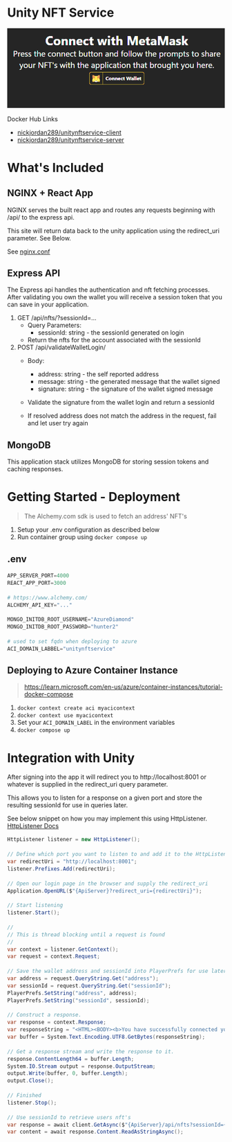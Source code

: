 # Unity NFT Service
![client.png](screenshots/client.png)

Docker Hub Links
- [nickjordan289/unitynftservice-client](https://hub.docker.com/repository/docker/nickjordan289/unitynftservice-client)
- [nickjordan289/unitynftservice-server](https://hub.docker.com/repository/docker/nickjordan289/unitynftservice-server)

# What's Included
## NGINX + React App
NGINX serves the built react app and routes any requests beginning with /api/ to the express api.

This site will return data back to the unity application using the redirect_uri parameter. See Below.

See [nginx.conf](client/nginx.conf)
## Express API
The Express api handles the authentication and nft fetching processes. After validating you own the wallet you will receive a session token that you can save in your application.
1. GET /api/nfts/?sessionId=...
    - Query Parameters:
        - sessionId: string - the sessionId generated on login
    - Return the nfts for the account associated with the sessionId
2. POST /api/validateWalletLogin/
    - Body:
      - address: string - the self reported address
      - message: string - the generated message that the wallet signed
      - signature: string - the signature of the wallet signed message
      
    - Validate the signature from the wallet login and return a sessionId
    - If resolved address does not match the address in the request, fail and let user try again

## MongoDB
This application stack utilizes MongoDB for storing session tokens and caching responses.

# Getting Started - Deployment
> The Alchemy.com sdk is used to fetch an address' NFT's
1. Setup your .env configuration as described below
2. Run container group using ```docker compose up```

## .env
```py
APP_SERVER_PORT=4000
REACT_APP_PORT=3000

# https://www.alchemy.com/
ALCHEMY_API_KEY="..."

MONGO_INITDB_ROOT_USERNAME="AzureDiamond"
MONGO_INITDB_ROOT_PASSWORD="hunter2"

# used to set fqdn when deploying to azure
ACI_DOMAIN_LABBEL="unitynftservice" 
```

## Deploying to Azure Container Instance
> https://learn.microsoft.com/en-us/azure/container-instances/tutorial-docker-compose
1. ```docker context create aci myacicontext```
2. ```docker context use myacicontext```
3. Set your ```ACI_DOMAIN_LABEL``` in the environment variables
4. ```docker compose up```

# Integration with Unity
After signing into the app it will redirect you to http://localhost:8001 or whatever is supplied in the redirect_uri query parameter.

This allows you to listen for a response on a given port and store the resulting sessionId for use in queries later.

See below snippet on how you may implement this using HttpListener.
[HttpListener Docs](https://learn.microsoft.com/en-us/dotnet/api/system.net.httplistener?view=net-7.0)
```cs
HttpListener listener = new HttpListener();

// Define which port you want to listen to and add it to the HttpListener
var redirectUri = "http://localhost:8001";
listener.Prefixes.Add(redirectUri);

// Open our login page in the browser and supply the redirect_uri
Application.OpenURL($"{ApiServer}?redirect_uri={redirectUri}");

// Start listening 
listener.Start();

//
// This is thread blocking until a request is found
//
var context = listener.GetContext();
var request = context.Request;

// Save the wallet address and sessionId into PlayerPrefs for use later
var address = request.QueryString.Get("address");
var sessionId = request.QueryString.Get("sessionId");
PlayerPrefs.SetString("address", address);
PlayerPrefs.SetString("sessionId", sessionId);

// Construct a response.
var response = context.Response;
var responseString = "<HTML><BODY><b>You have successfully connected your Ethereum wallet.</b><br/><br/>You can now close this window and return to the application that brought you here.</BODY></HTML>";
var buffer = System.Text.Encoding.UTF8.GetBytes(responseString);

// Get a response stream and write the response to it.
response.ContentLength64 = buffer.Length;
System.IO.Stream output = response.OutputStream;
output.Write(buffer, 0, buffer.Length);
output.Close();

// Finished
listener.Stop();

// Use sessionId to retrieve users nft's
var response = await client.GetAsync($"{ApiServer}/api/nfts?sessionId={sessionId}");
var content = await response.Content.ReadAsStringAsync();
```